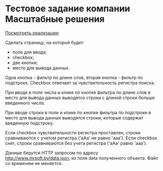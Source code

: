 ﻿# Тестовое задание компании Масштабные решения

[Посмотреть реализацию](https://svensktutby.github.io/mrsoft-test-task)

Сделать страницу, на которой будет:
- поле для ввода;
- checkbox;
- две кнопки;
- место для вывода данных.

Одна кнопка - фильтр по длине слов, вторая кнопка - фильтр по подстроке. Checkbox отвечает за чувствительность регистра поиска.

При вводе в поле числа и клике по кнопке фильтра по длине слов в место для вывода данных выводятся строки с длиной строки больше введенного числа.

При вводе строки в поле и клике по кнопке фильтра по подстроке в место для вывода данных выводятся строки, которые содержат введенную подстроку.

Если checkbox чувствительности регистра проставлен, строки сравниваются с учетом регистра ('aAa' не равно 'aaa'). Если checkbox снят, строки сравниваются без учета регистра ('aAa' равно 'aaa').

Данные берутся HTTP запросом по адресу http://www.mrsoft.by/data.json, из поля data
 полученного объекта. Файл со временем не меняется.
